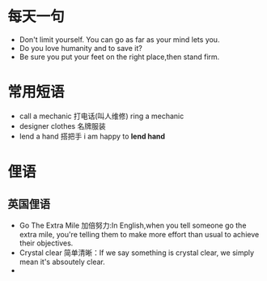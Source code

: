 # 每天一句
* Don't limit yourself. You can go as far as your mind lets you.
* Do you love humanity and to save it?
* Be sure you put your feet on the right place,then stand firm.

# 常用短语
* call a mechanic 打电话(叫人维修) ring a mechanic 
* designer clothes 名牌服装
* lend a hand 搭把手  i am happy to **lend hand**

# 俚语

## 英国俚语

* Go The Extra Mile 加倍努力:In English,when you tell someone go the extra mile, you're telling them to make more effort than usual to achieve their objectives.
* Crystal clear 简单清晰：If we say something is crystal clear, we simply mean it's absoutely clear.
* 


